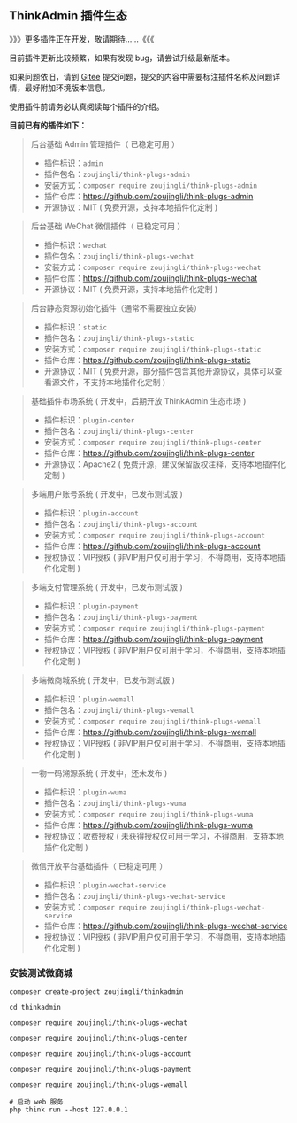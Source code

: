 ## ThinkAdmin 插件生态

》》》更多插件正在开发，敬请期待……《《《

目前插件更新比较频繁，如果有发现 bug，请尝试升级最新版本。

如果问题依旧，请到 [Gitee](https://gitee.com/zoujingli/ThinkAdmin/issues) 提交问题，提交的内容中需要标注插件名称及问题详情，最好附加环境版本信息。

使用插件前请务必认真阅读每个插件的介绍。

**目前已有的插件如下：**

> 后台基础 Admin 管理插件（ 已稳定可用 ）
> * 插件标识：`admin`
> * 插件包名：`zoujingli/think-plugs-admin`
> * 安装方式：`composer require zoujingli/think-plugs-admin`
> * 插件仓库：https://github.com/zoujingli/think-plugs-admin
> * 开源协议：MIT ( 免费开源，支持本地插件化定制 )

> 后台基础 WeChat 微信插件（ 已稳定可用 ）
> * 插件标识：`wechat`
> * 插件包名：`zoujingli/think-plugs-wechat`
> * 安装方式：`composer require zoujingli/think-plugs-wechat`
> * 插件仓库：https://github.com/zoujingli/think-plugs-wechat
> * 开源协议：MIT ( 免费开源，支持本地插件化定制 )

> 后台静态资源初始化插件（通常不需要独立安装）
> * 插件标识：`static`
> * 插件包名：`zoujingli/think-plugs-static`
> * 安装方式：`composer require zoujingli/think-plugs-static`
> * 插件仓库：https://github.com/zoujingli/think-plugs-static
> * 开源协议：MIT ( 免费开源，部分插件包含其他开源协议，具体可以查看源文件，不支持本地插件化定制 )

> 基础插件市场系统 ( 开发中，后期开放 ThinkAdmin 生态市场 )
> * 插件标识：`plugin-center`
> * 插件包名：`zoujingli/think-plugs-center`
> * 安装方式：`composer require zoujingli/think-plugs-center`
> * 插件仓库：https://github.com/zoujingli/think-plugs-center
> * 开源协议：Apache2 ( 免费开源，建议保留版权注释，支持本地插件化定制 )

> 多端用户账号系统 ( 开发中，已发布测试版 )
> * 插件标识：`plugin-account`
> * 插件包名：`zoujingli/think-plugs-account`
> * 安装方式：`composer require zoujingli/think-plugs-account`
> * 插件仓库：https://github.com/zoujingli/think-plugs-account
> * 授权协议：VIP授权 ( 非VIP用户仅可用于学习，不得商用，支持本地插件化定制 )

> 多端支付管理系统 ( 开发中，已发布测试版 )
> * 插件标识：`plugin-payment`
> * 插件包名：`zoujingli/think-plugs-payment`
> * 安装方式：`composer require zoujingli/think-plugs-payment`
> * 插件仓库：https://github.com/zoujingli/think-plugs-payment
> * 授权协议：VIP授权 ( 非VIP用户仅可用于学习，不得商用，支持本地插件化定制 )

> 多端微商城系统 ( 开发中，已发布测试版 )
> * 插件标识：`plugin-wemall`
> * 插件包名：`zoujingli/think-plugs-wemall`
> * 安装方式：`composer require zoujingli/think-plugs-wemall`
> * 插件仓库：https://github.com/zoujingli/think-plugs-wemall
> * 授权协议：VIP授权 ( 非VIP用户仅可用于学习，不得商用，支持本地插件化定制 )

> 一物一码溯源系统 ( 开发中，还未发布 )
> * 插件标识：`plugin-wuma`
> * 插件包名：`zoujingli/think-plugs-wuma`
> * 安装方式：`composer require zoujingli/think-plugs-wuma`
> * 插件仓库：https://github.com/zoujingli/think-plugs-wuma
> * 授权协议：收费授权 ( 未获得授权仅可用于学习，不得商用，支持本地插件化定制 )

> 微信开放平台基础插件（ 已稳定可用 ）
> * 插件标识：`plugin-wechat-service`
> * 插件包名：`zoujingli/think-plugs-wechat-service`
> * 安装方式：`composer require zoujingli/think-plugs-wechat-service`
> * 插件仓库：https://github.com/zoujingli/think-plugs-wechat-service
> * 授权协议：VIP授权 ( 非VIP用户仅可用于学习，不得商用，支持本地插件化定制 )

### 安装测试微商城

```shell
composer create-project zoujingli/thinkadmin

cd thinkadmin

composer require zoujingli/think-plugs-wechat

composer require zoujingli/think-plugs-center 

composer require zoujingli/think-plugs-account 

composer require zoujingli/think-plugs-payment 

composer require zoujingli/think-plugs-wemall

# 启动 web 服务
php think run --host 127.0.0.1
```